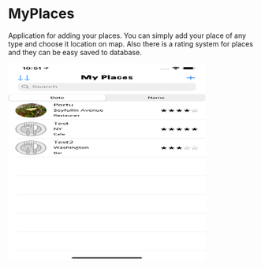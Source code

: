 
# MyPlaces

Application for adding your places. You can simply add your place of any type and choose it location on map. Also there is a rating system for places and they can be easy saved to database.

<img src="https://github.com/prostiak/Swift/blob/master/img/myplaces1.png" width="400" height="400" />

